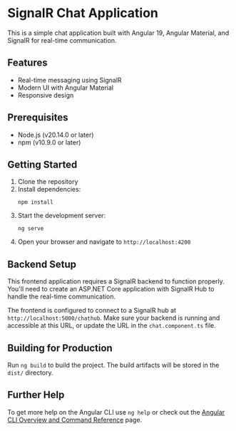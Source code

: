 # SignalR Chat Application

This is a simple chat application built with Angular 19, Angular Material, and SignalR for real-time communication.

## Features

- Real-time messaging using SignalR
- Modern UI with Angular Material
- Responsive design

## Prerequisites

- Node.js (v20.14.0 or later)
- npm (v10.9.0 or later)

## Getting Started

1. Clone the repository
2. Install dependencies:
   ```
   npm install
   ```
3. Start the development server:
   ```
   ng serve
   ```
4. Open your browser and navigate to `http://localhost:4200`

## Backend Setup

This frontend application requires a SignalR backend to function properly. You'll need to create an ASP.NET Core application with SignalR Hub to handle the real-time communication.

The frontend is configured to connect to a SignalR hub at `http://localhost:5000/chathub`. Make sure your backend is running and accessible at this URL, or update the URL in the `chat.component.ts` file.

## Building for Production

Run `ng build` to build the project. The build artifacts will be stored in the `dist/` directory.

## Further Help

To get more help on the Angular CLI use `ng help` or check out the [Angular CLI Overview and Command Reference](https://angular.io/cli) page.